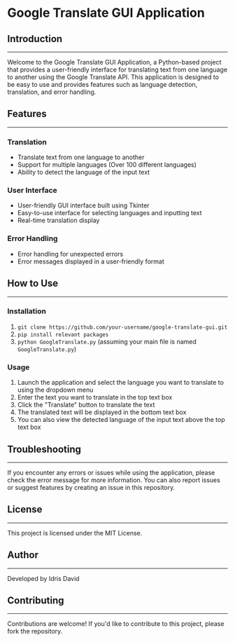 Google Translate GUI Application
=====================================

## Introduction
---------------

Welcome to the Google Translate GUI Application, a Python-based project that provides a user-friendly interface for translating text from one language to another using the Google Translate API. This application is designed to be easy to use and provides features such as language detection, translation, and error handling.

## Features
------------

### Translation

* Translate text from one language to another
* Support for multiple languages (Over 100 different languages)
* Ability to detect the language of the input text

### User Interface

* User-friendly GUI interface built using Tkinter
* Easy-to-use interface for selecting languages and inputting text
* Real-time translation display

### Error Handling

* Error handling for unexpected errors
* Error messages displayed in a user-friendly format

## How to Use
--------------

### Installation

1. `git clone https://github.com/your-username/google-translate-gui.git`
2. `pip install relevant packages`
3. `python GoogleTranslate.py` (assuming your main file is named `GoogleTranslate.py`)

### Usage

1. Launch the application and select the language you want to translate to using the dropdown menu
2. Enter the text you want to translate in the top text box
3. Click the "Translate" button to translate the text
4. The translated text will be displayed in the bottom text box
5. You can also view the detected language of the input text above the top text box

## Troubleshooting
-----------------

If you encounter any errors or issues while using the application, please check the error message for more information. You can also report issues or suggest features by creating an issue in this repository.

## License
---------

This project is licensed under the MIT License.

## Author
---------

Developed by Idris David

## Contributing
--------------

Contributions are welcome! If you'd like to contribute to this project, please fork the repository.
